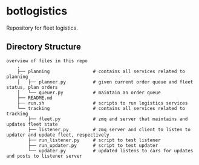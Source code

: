 # botlogistics
Repository for fleet logistics.

## Directory Structure
	overview of files in this repo
		.
		├── planning                # contains all services related to planning
		│   ├── planner.py          # given current order queue and fleet status, plan orders
		│   └── queuer.py           # maintain an order queue
		├── README.md
		├── run.sh                  # scripts to run logistics services
		└── tracking                # contains all services related to tracking
			├── fleet.py            # zmq and server that maintains and updates fleet state
			├── listener.py         # zmq server and client to listen to updater and update fleet, respectively
			├── run_listener.py     # script to test listener
			├── run_updater.py      # script to test updater
			└── updater.py          # updated listens to cars for updates and posts to listener server


